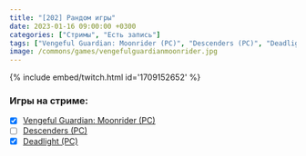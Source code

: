 ```yaml
---
title: "[202] Рандом игры"
date: 2023-01-16 09:00:00 +0300
categories: ["Стримы", "Есть запись"]
tags: ["Vengeful Guardian: Moonrider (PC)", "Descenders (PC)", "Deadlight (PC)", "Игра пройдена"]
image: /commons/games/vengefulguardianmoonrider.jpg
---
```


{% include embed/twitch.html id='1709152652' %}

### Игры на стриме:
+ [x] [Vengeful Guardian: Moonrider (PC)](/tags/vengeful-guardian-moonrider-pc)
+ [ ] [Descenders (PC)](/tags/descenders-pc)
+ [x] [Deadlight (PC)](/tags/deadlight-pc)
